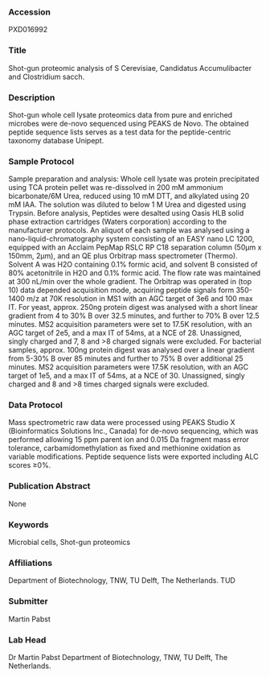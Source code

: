 ### Accession
PXD016992

### Title
Shot-gun proteomic analysis of S Cerevisiae, Candidatus Accumulibacter and Clostridium sacch.

### Description
Shot-gun whole cell lysate proteomics data from pure and enriched microbes were de-novo sequenced using PEAKS de Novo. The obtained peptide sequence lists serves as a test data for the peptide-centric taxonomy database Unipept.

### Sample Protocol
Sample preparation and analysis: Whole cell lysate was protein precipitated using TCA protein pellet was re-dissolved in 200 mM ammonium bicarbonate/6M Urea, reduced using 10 mM DTT, and alkylated using 20 mM IAA. The solution was diluted to below 1 M Urea and digested using Trypsin. Before analysis, Peptides were desalted using Oasis HLB solid phase extraction cartridges (Waters corporation) according to the manufacturer protocols. An aliquot of each sample was analysed using a nano-liquid-chromatography system consisting of an EASY nano LC 1200, equipped with an Acclaim PepMap RSLC RP C18 separation column (50µm x 150mm, 2µm), and an QE plus Orbitrap mass spectrometer (Thermo). Solvent A was H2O containing 0.1% formic acid, and solvent B consisted of 80% acetonitrile in H2O and 0.1% formic acid. The flow rate was maintained at 300 nL/min over the whole gradient. The Orbitrap was operated in (top 10) data depended acquisition mode, acquiring peptide signals form 350-1400 m/z at 70K resolution in MS1 with an AGC target of 3e6 and 100 max IT.  For yeast, approx. 250ng protein digest was analysed with a short linear gradient from 4 to 30% B over 32.5 minutes, and further to 70% B over 12.5 minutes. MS2 acquisition parameters were set to 17.5K resolution, with an AGC target of 2e5, and a max IT of 54ms, at a NCE of 28. Unassigned, singly charged and 7, 8 and >8 charged signals were excluded.  For bacterial samples, approx. 100ng protein digest was analysed over a linear gradient from 5-30% B over 85 minutes and further to 75% B over additional 25 minutes. MS2 acquisition parameters were 17.5K resolution, with an AGC target of 1e5, and a max IT of 54ms, at a NCE of 30. Unassigned, singly charged and 8 and >8 times charged signals were excluded.

### Data Protocol
Mass spectrometric raw data were processed using PEAKS Studio X (Bioinformatics Solutions Inc., Canada) for de-novo sequencing, which was performed allowing 15 ppm parent ion and 0.015 Da fragment mass error tolerance, carbamidomethylation as fixed and methionine oxidation as variable modifications. Peptide sequence lists were exported including ALC scores ≥0%.

### Publication Abstract
None

### Keywords
Microbial cells, Shot-gun proteomics

### Affiliations
Department of Biotechnology, TNW, TU Delft, The Netherlands.
TUD

### Submitter
Martin Pabst

### Lab Head
Dr Martin Pabst
Department of Biotechnology, TNW, TU Delft, The Netherlands.


